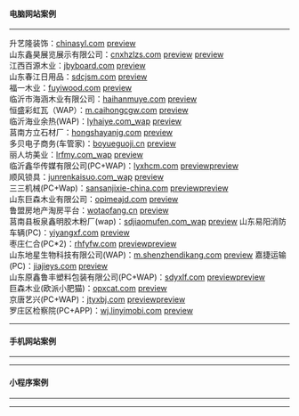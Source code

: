 #### 电脑网站案例
******
升艺隆装饰：[chinasyl.com](http://chinasyl.com) 
[preview](https://github.com/alonesky0315/cases/raw/master/images/chinasyl.com.jpg?raw=true)   
山东鑫昊展览展示有限公司：[cnxhzlzs.com](http://cnxhzlzs.com) 
[preview](https://github.com/alonesky0315/cases/raw/master/images/cnxhzlzs.com.jpg?raw=true) 
[preview](https://github.com/alonesky0315/cases/raw/master/images/wap/cnxhzlzs.com_wap.jpg?raw=true)   
江西百源木业：[jbyboard.com](http://jbyboard.com)
[preview](https://github.com/alonesky0315/cases/raw/master/images/jbyboard.com.jpg?raw=true)   
山东春江日用品：[sdcjsm.com](http://sdcjsm.com)
[preview](https://github.com/alonesky0315/cases/raw/master/images/sdcjsm.com.jpg?raw=true)   
福一木业：[fuyiwood.com](http://fuyiwood.com) 
[preview](https://github.com/alonesky0315/cases/raw/master/images/fuyiwood.com.jpg?raw=true)  
临沂市海涵木业有限公司：[haihanmuye.com](http://haihanmuye.com) 
[preview](https://github.com/alonesky0315/cases/raw/master/images/haihanmuye.com.jpg?raw=true)  
恒盛彩虹瓦（WAP）：[m.caihongcgw.com](http://m.caihongcgw.com) 
[preview](https://github.com/alonesky0315/cases/raw/master/images/wap/m.caihongcgw.com.jpg?raw=true)  
临沂海业余热(WAP)：[lyhaiye.com_wap](http://lyhaiye.com_wap)  [preview](https://github.com/alonesky0315/cases/raw/master/images/wap/lyhaiye.com_wap.jpg?raw=true)    
莒南方立石材厂：[hongshayanjg.com](http://hongshayanjg.com)  [preview](https://github.com/alonesky0315/cases/raw/master/images/hongshayanjg.com.jpg?raw=true)     
多贝电子商务(车管家)：[boyueguoji.cn](http://boyueguoji.cn)  [preview](https://github.com/alonesky0315/cases/raw/master/images/boyueguoji.cn.jpg?raw=true)     
丽人坊美业：[lrfmy.com_wap](http://lrfmy.com_wap)  [preview](https://github.com/alonesky0315/cases/raw/master/images/wap/lrfmy.com_wap.jpg?raw=true)     
临沂鑫华传媒有限公司(PC+WAP)：[lyxhcm.com](http://lyxhcm.com)  [preview](https://github.com/alonesky0315/cases/raw/master/images/lyxhcm.com.jpg?raw=true)[preview](https://github.com/alonesky0315/cases/raw/master/images/wap/lyxhcm.com_wap.jpg?raw=true)    
顺风锁具：[junrenkaisuo.com_wap](http://junrenkaisuo.com_wap)  [preview](https://github.com/alonesky0315/cases/raw/master/images/wap/junrenkaisuo.com_wap.jpg?raw=true)     
三三机械(PC+Wap)：[sansanjixie-china.com](http://sansanjixie-china.com)  [preview](https://github.com/alonesky0315/cases/raw/master/images/sansanjixie-china.com.jpg?raw=true)[preview](https://github.com/alonesky0315/cases/raw/master/images/wap/sansanjixie-china.com_wap.jpg?raw=true)     
山东巨森木业有限公司：[opimeajd.com](http://opimeajd.com)  [preview](https://github.com/alonesky0315/cases/raw/master/images/opimeajd.com.jpg?raw=true)   
鲁盟房地产淘房平台：[wotaofang.cn](http://wotaofang.cn)  [preview](https://github.com/alonesky0315/cases/raw/master/images/wotaofang.cn.jpg?raw=true)   
莒南县板泉鑫明胶木粉厂(wap)：[sdjiaomufen.com_wap](http://sdjiaomufen.com_wap)  [preview](https://github.com/alonesky0315/cases/raw/master/images/wap/sdjiaomufen.com_wap.jpg?raw=true) 
山东易阳消防车辆(PC)：[yiyangxf.com](http://yiyangxf.com)  [preview](https://github.com/alonesky0315/cases/raw/master/images/yiyangxf.com.jpg?raw=true)    
枣庄仁合(PC*2)：[rhfyfw.com](http://rhfyfw.com)  [preview](https://github.com/alonesky0315/cases/raw/master/images/rhfyfw.com.jpg?raw=true)[preview](https://github.com/alonesky0315/cases/raw/master/images/px.rhfyfw.com.jpg?raw=true)   
山东地星生物科技有限公司(WAP)：[m.shenzhendikang.com](http://m.shenzhendikang.com)  [preview](https://github.com/alonesky0315/cases/raw/master/images/wap/m.shenzhendikang.com.jpg?raw=true) 
嘉捷运输(PC)：[jiajieys.com](http://jiajieys.com)  [preview](https://github.com/alonesky0315/cases/raw/master/images/jiajieys.com.jpg?raw=true)    
山东原鑫鲁丰塑料包装有限公司(PC+WAP)：[sdyxlf.com](http://sdyxlf.com)  [preview](https://github.com/alonesky0315/cases/raw/master/images/sdyxlf.com.jpg?raw=true)[preview](https://github.com/alonesky0315/cases/raw/master/images/wap/sdyxlf.com_wap.jpg?raw=true)    
巨森木业(欧派小肥猫)：[opxcat.com](http://opxcat.com)  [preview](https://github.com/alonesky0315/cases/raw/master/images/opxcat.com.jpg?raw=true)    
京唐艺兴(PC+WAP)：[jtyxbj.com](http://jtyxbj.com)  [preview](https://github.com/alonesky0315/cases/raw/master/images/jtyxbj.com.jpg?raw=true)[preview](https://github.com/alonesky0315/cases/raw/master/images/wap/jtyxbj.com_wap.jpg?raw=true)    
罗庄区检察院(PC+APP)：[wj.linyimobi.com](http://wj.linyimobi.com)  [preview](https://github.com/alonesky0315/cases/raw/master/images/luojian.zip?raw=true)    
****** 
#### 手机网站案例
******
******
#### 小程序案例
******
******